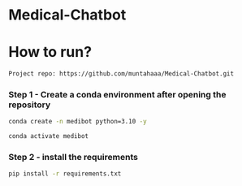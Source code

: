 # Medical-Chatbot
# How to run? 
```bash
Project repo: https://github.com/muntahaaa/Medical-Chatbot.git
```

### Step 1 - Create a conda environment after opening the repository 
```bash 
conda create -n medibot python=3.10 -y
```
```bash 
conda activate medibot 
```

### Step 2 - install the requirements
```bash
pip install -r requirements.txt
```